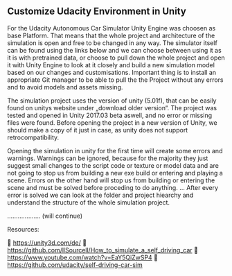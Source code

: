 ## Customize Udacity Environment in Unity

For the Udacity Autonomous Car Simulator Unity Engine was choosen as base Platform.
That means that the whole project and architecture of the simulation is open and free to be changed in any way.
The simulator itself can be found using the links below and we can choose between using it as it is with pretrained data, or choose to pull down the whole project and open it with Unity Engine to look at it closely and build a new simulation model based on our changes and customisations.
Important thing is to install an appropriate Git manager to be able to pull the the Project without any errors and to avoid models and assets missing.

The simulation project uses the version of unity (5.01f), that can be easily found on unitys website under „download older version“.
The project was tested and opened in Unity 2017.03 beta aswell, and no error or missing files were found. Before opening the project in a new version of Unity, we should make a copy of it just in case, as unity does not support retrocompatibility.

Opening the simulation in unity for the first time will create some errors and warnings.
Warnings can be ignored, because for the majority they just suggest small changes to the script code or texture or model data and are not going to stop us from building a new exe build or entering and playing a scene. Errors on the other hand will stop us from building or entering the scene and must be solved before proceding to do anything.
…
After every error is solved we can look at the folder and project hiearchy and understand the structure of the whole simulation project. 


………………. (will continue)








Resources:

	https://unity3d.com/de/
	https://github.com/llSourcell/How_to_simulate_a_self_driving_car
	https://www.youtube.com/watch?v=EaY5QiZwSP4
	https://github.com/udacity/self-driving-car-sim




